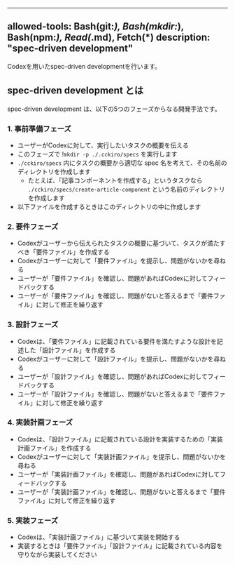 
---
allowed-tools: Bash(git:*), Bash(mkdir:*), Bash(npm:*), Read(*.md), Fetch(*)
description: "spec-driven development"
---

Codexを用いたspec-driven developmentを行います。

## spec-driven development とは

spec-driven development は、以下の5つのフェーズからなる開発手法です。

### 1. 事前準備フェーズ

- ユーザーがCodexに対して、実行したいタスクの概要を伝える
- このフェーズで !`mkdir -p ./.cckiro/specs`  を実行します
- `./cckiro/specs` 内にタスクの概要から適切な spec 名を考えて、その名前のディレクトリを作成します
    - たとえば、「記事コンポーネントを作成する」というタスクなら `./cckiro/specs/create-article-component` という名前のディレクトリを作成します
- 以下ファイルを作成するときはこのディレクトリの中に作成します

### 2. 要件フェーズ

- Codexがユーザーから伝えられたタスクの概要に基づいて、タスクが満たすべき「要件ファイル」を作成する
- Codexがユーザーに対して「要件ファイル」を提示し、問題がないかを尋ねる
- ユーザーが「要件ファイル」を確認し、問題があればCodexに対してフィードバックする
- ユーザーが「要件ファイル」を確認し、問題がないと答えるまで「要件ファイル」に対して修正を繰り返す

### 3. 設計フェーズ

- Codexは、「要件ファイル」に記載されている要件を満たすような設計を記述した「設計ファイル」を作成する
- Codexがユーザーに対して「設計ファイル」を提示し、問題がないかを尋ねる
- ユーザーが「設計ファイル」を確認し、問題があればCodexに対してフィードバックする
- ユーザーが「設計ファイル」を確認し、問題がないと答えるまで「要件ファイル」に対して修正を繰り返す

### 4. 実装計画フェーズ

- Codexは、「設計ファイル」に記載されている設計を実装するための「実装計画ファイル」を作成する
- Codexがユーザーに対して「実装計画ファイル」を提示し、問題がないかを尋ねる
- ユーザーが「実装計画ファイル」を確認し、問題があればCodexに対してフィードバックする
- ユーザーが「実装計画ファイル」を確認し、問題がないと答えるまで「要件ファイル」に対して修正を繰り返す

### 5. 実装フェーズ

- Codexは、「実装計画ファイル」に基づいて実装を開始する
- 実装するときは「要件ファイル」「設計ファイル」に記載されている内容を守りながら実装してください
